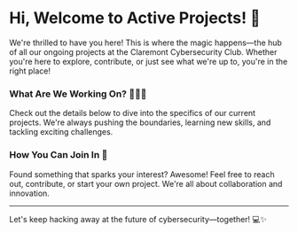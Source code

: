 # Hi, Welcome to Active Projects! 🎉

We're thrilled to have you here! This is where the magic happens—the hub of all our ongoing projects at the Claremont Cybersecurity Club. Whether you're here to explore, contribute, or just see what we're up to, you're in the right place!

### What Are We Working On? 🕵️‍♂️🔐

Check out the details below to dive into the specifics of our current projects. We're always pushing the boundaries, learning new skills, and tackling exciting challenges.

### How You Can Join In 🤝

Found something that sparks your interest? Awesome! Feel free to reach out, contribute, or start your own project. We're all about collaboration and innovation.

---

Let's keep hacking away at the future of cybersecurity—together! 💻✨
